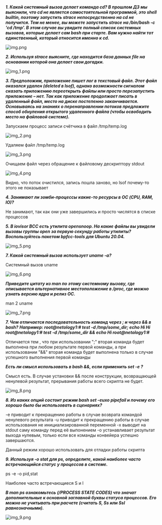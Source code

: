 **_1. Какой системный вызов делает команда cd? В прошлом ДЗ мы выяснили, что cd не является самостоятельной программой, это shell builtin, поэтому запустить strace непосредственно на cd не получится. Тем не менее, вы можете запустить strace на /bin/bash -c 'cd /tmp'. В этом случае вы увидите полный список системных вызовов, которые делает сам bash при старте. Вам нужно найти тот единственный, который относится именно к cd._**

![img.png](img.png)

**_2. Используя strace выясните, где находится база данных file на основании которой она делает свои догадки._**

![img_1.png](img_1.png)

**_3. Предположим, приложение пишет лог в текстовый файл. Этот файл оказался удален (deleted в lsof), однако возможности сигналом сказать приложению переоткрыть файлы или просто перезапустить приложение – нет. Так как приложение продолжает писать в удаленный файл, место на диске постепенно заканчивается. Основываясь на знаниях о перенаправлении потоков предложите способ обнуления открытого удаленного файла (чтобы освободить место на файловой системе)._**


Запускаем процесс записи счётчика в файл /tmp/temp.log

![img_2.png](img_2.png)

Удаляем файл /tmp/temp.log 

![img_3.png](img_3.png)

Очищаем файл через обращение к файловому дескриптору stdout

![img_4.png](img_4.png)

Видно, что поток очистился, запись пошла заново, но lsof почему-то этого не показывает


**_4. Занимают ли зомби-процессы какие-то ресурсы в ОС (CPU, RAM, IO)?_**

Не занимают, так как они уже завершились и просто числятся в списке процессов 

**_5. В iovisor BCC есть утилита opensnoop. На какие файлы вы увидели вызовы группы open за первую секунду работы утилиты? Воспользуйтесь пакетом bpfcc-tools для Ubuntu 20.04._** 

![img_5.png](img_5.png)


**_7. Какой системный вызов использует uname -a?_**

Системный вызов uname 

![img_6.png](img_6.png)

**_Приведите цитату из man по этому системному вызову, где описывается альтернативное местоположение в /proc, где можно узнать версию ядра и релиз ОС._**

man 2 uname

![img_7.png](img_7.png)

**_7. Чем отличается последовательность команд через ; и через && в bash?_**
**_Например:
root@netology1:# test -d /tmp/some_dir; echo Hi
Hi
root@netology1:# test -d /tmp/some_dir && echo Hi
root@netology1:#_**

Отличается тем , что при использовании ";" вторая команда будет выполнена при любом результате первой команды, а при использовании "&&" вторая команда будет выполнена только в случае успешного выполнения первой команды 

**_Есть ли смысл использовать в bash &&, если применить set -e ?_**

Смысл есть. В случае установки && после конструкции, возвращающей ненулевой результат, прерывания работы всего скрипта не будет.

![img_8.png](img_8.png)

**_8. Из каких опций состоит режим bash set -euxo pipefail и почему его хорошо было бы использовать в сценариях?_**

-e  приводит к прекращению работы в случае возврата командой ненулевого результата
-u  приводит к прекращению работы в случае использования не инициализированной переменной
-x выводит на stdout саму команду перед её выпонением
-o  устанавливает результат выхода нулевым, только если все команды конвейера успешно завершаются.

Данный режим хорошо использовать для отладки работы скрипта

**_9. Используя -o stat для ps, определите, какой наиболее часто встречающийся статус у процессов в системе._** 

ps -e -o pid,stat

Наиболее часто встречающиеся S и I

**_В man ps ознакомьтесь (/PROCESS STATE CODES) что значат дополнительные к основной заглавной буквы статуса процессов. Его можно не учитывать при расчете (считать S, Ss или Ssl равнозначными)._**

![img_9.png](img_9.png)